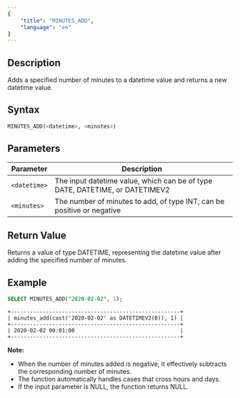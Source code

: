 ```yaml
---
{
    "title": "MINUTES_ADD",
    "language": "en"
}
---
```


## Description

Adds a specified number of minutes to a datetime value and returns a new datetime value.

## Syntax

```sql
MINUTES_ADD(<datetime>, <minutes>)
```

## Parameters

| Parameter | Description                                      |
|-----------|--------------------------------------------------|
| `<datetime>`  | The input datetime value, which can be of type DATE, DATETIME, or DATETIMEV2 |
| `<minutes>`   | The number of minutes to add, of type INT; can be positive or negative |

## Return Value

Returns a value of type DATETIME, representing the datetime value after adding the specified number of minutes.

## Example

```sql
SELECT MINUTES_ADD("2020-02-02", 1);
```

```text
+-----------------------------------------------------+
| minutes_add(cast('2020-02-02' as DATETIMEV2(0)), 1) |
+-----------------------------------------------------+
| 2020-02-02 00:01:00                                 |
+-----------------------------------------------------+
```

**Note:**
- When the number of minutes added is negative, it effectively subtracts the corresponding number of minutes.
- The function automatically handles cases that cross hours and days.
- If the input parameter is NULL, the function returns NULL.
